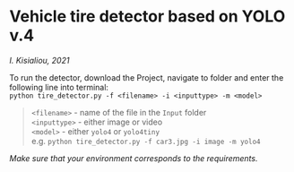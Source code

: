 # Vehicle tire detector based on YOLO v.4  
*I. Kisialiou, 2021*  

To run the detector, download the Project, navigate to folder and enter the following line into terminal:    
`python tire_detector.py -f <filename> -i <inputtype> -m <model>`  
> `<filename>` - name of the file in the `Input` folder  
>`<inputtype>` - either image or video  
>`<model>` - either `yolo4` or `yolo4tiny`  
> e.g. `python tire_detector.py -f car3.jpg -i image -m yolo4`  

*Make sure that your environment corresponds to the requirements.*  
